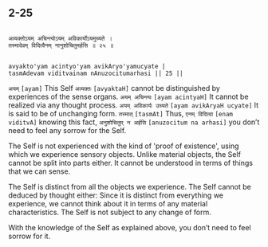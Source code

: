 ## 2-25


```shloka-sa

अव्यक्तोऽयम् अचिन्त्योऽयम् अविकार्योऽयमुच्यते ।
तस्मादेवम् विदित्वैनम् नानुशोचितुमर्हसि ॥ २५ ॥

```
```shloka-sa-hk

avyakto'yam acintyo'yam avikAryo'yamucyate |
tasmAdevam viditvainam nAnuzocitumarhasi || 25 ||

```
`अयम्` `[ayam]` This Self `अव्यक्तः` `[avyaktaH]` cannot be distinguished by experiences of the sense organs. `अयम् अचिन्त्यः` `[ayam acintyaH]` It cannot be realized via any thought process. `अयम् अविकार्यः उच्यते` `[ayam avikAryaH ucyate]` It is said to be of unchanging form. `तस्मात्` `[tasmAt]` Thus, `एनम् विदित्वा` `[enam viditvA]` knowing this fact, `अनुशोचितुम् न अर्हसि` `[anuzocitum na arhasi]` you don’t need to feel any sorrow for the Self.

The Self is not experienced with the kind of 'proof of existence', using which we experience sensory objects. Unlike material objects, the Self cannot be split into parts either. It cannot be understood in terms of things that we can sense. 

The Self is distinct from all the objects we experience. The Self cannot be deduced by thought either: Since it is distinct from everything we experience, we cannot think about it in terms of any material characteristics. The Self is not subject to any change of form.

With the knowledge of the Self as explained above, you don’t need to feel sorrow for it.


